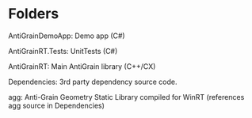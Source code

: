 Folders
=======
AntiGrainDemoApp: Demo app (C#)

AntiGrainRT.Tests: UnitTests (C#)

AntiGrainRT: Main AntiGrain library (C++/CX)

Dependencies: 3rd party dependency source code.

agg: Anti-Grain Geometry Static Library compiled for WinRT (references agg source in Dependencies)

